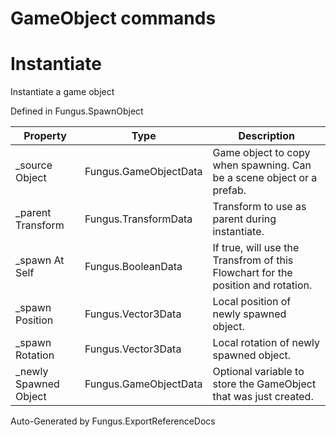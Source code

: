 # GameObject commands

# Instantiate
Instantiate a game object

Defined in Fungus.SpawnObject

Property | Type | Description
 --- | --- | ---
_source Object | Fungus.GameObjectData | Game object to copy when spawning. Can be a scene object or a prefab.
_parent Transform | Fungus.TransformData | Transform to use as parent during instantiate.
_spawn At Self | Fungus.BooleanData | If true, will use the Transfrom of this Flowchart for the position and rotation.
_spawn Position | Fungus.Vector3Data | Local position of newly spawned object.
_spawn Rotation | Fungus.Vector3Data | Local rotation of newly spawned object.
_newly Spawned Object | Fungus.GameObjectData | Optional variable to store the GameObject that was just created.

Auto-Generated by Fungus.ExportReferenceDocs
